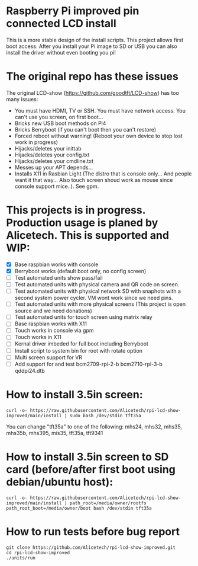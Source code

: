 # Raspberry Pi improved pin connected LCD install

This is a more stable design of the install scripts.  This project allows first boot access. After you install your Pi image to SD or USB you can also install the driver without even booting you pi!

# The original repo has these issues
The original LCD-show (https://github.com/goodtft/LCD-show) has too many issues:
* You must have HDMI, TV or SSH. You must have network access. You can't use you screen, on first boot...
* Bricks new USB boot methods on Pi4
* Bricks Berryboot (if you can't boot then you can't restore)
* Forced reboot without warning! (Reboot your own device to stop lost work in progress)
* Hijacks/deletes your inittab
* Hijacks/deletes your config.txt
* Hijacks/deletes your cmdline.txt
* Messes up your APT depends...
* Installs X11 in Rasbian Light (The distro that is console only... And people want it that way... Also touch screen shoud work as mouse since console support mice..). See gpm.

# This projects is in progress. Production usage is planed by Alicetech. This is supported and WIP:
- [x] Base raspbian works with console
- [x] Berryboot works (default boot only, no config screen)
- [ ] Test automated units show pass/fail
- [ ] Test automated units with physical camera and QR code on screen. 
- [ ] Test automated units with physical network SD with snaphots with a second system power cycler. VM wont work since we need pins.
- [ ] Test automated units with more physical screens (This project is open source and we need donations)
- [ ] Test automated units for touch screen using matrix relay
- [ ] Base raspbian works with X11
- [ ] Touch works in console via gpm
- [ ] Touch works in X11
- [ ] Kernal driver imbeded for full boot including Berryboot
- [ ] Install script to system bin for root with rotate option
- [ ] Multi screen support for VR
- [ ] Add support for and test bcm2709-rpi-2-b bcm2710-rpi-3-b qddpi24.dtb

# How to install 3.5in screen:
```
curl -o- https://raw.githubusercontent.com/Alicetech/rpi-lcd-show-improved/main/install | sudo bash /dev/stdin tft35a
```
You can change "tft35a" to one of the following: mhs24, mhs32, mhs35, mhs35b, mhs395, mis35, tft35a, tft9341

# How to install 3.5in screen to SD card (before/after first boot using debian/ubuntu host):
```
curl -o- https://raw.githubusercontent.com/Alicetech/rpi-lcd-show-improved/main/install | path_root=/media/owner/rootfs path_root_boot=/media/owner/boot bash /dev/stdin tft35a
```

# How to run tests before bug report
```
git clone https://github.com/Alicetech/rpi-lcd-show-improved.git
cd rpi-lcd-show-improved
./units/run
```

